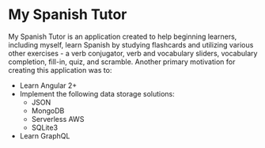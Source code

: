 # My Spanish Tutor

My Spanish Tutor is an application created to help beginning learners, including myself, learn Spanish by studying flashcards and utilizing various other exercises - a verb conjugator, verb and vocabulary sliders, vocabulary completion, fill-in, quiz, and scramble. Another primary motivation for creating this application was to:

* Learn Angular 2+
* Implement the following data storage solutions:
	* JSON
	* MongoDB
	* Serverless AWS
	* SQLite3
* Learn GraphQL
